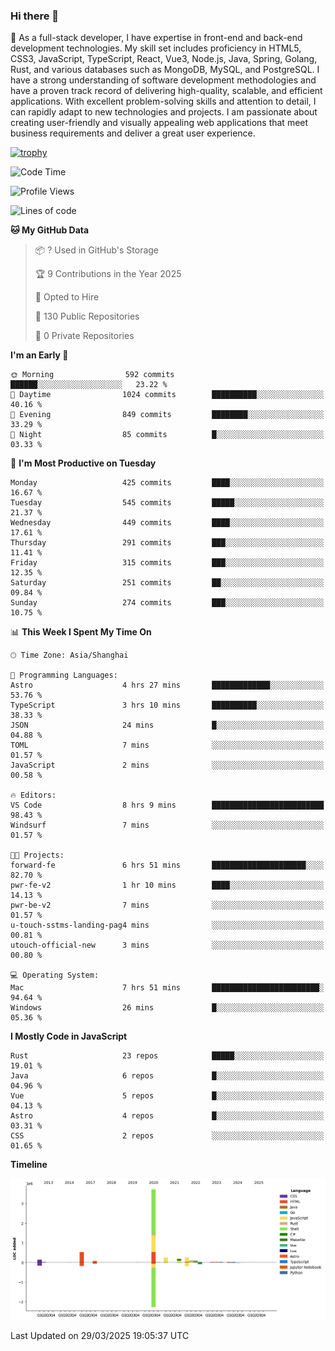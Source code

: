 ### Hi there 👋

🌱 As a full-stack developer, I have expertise in front-end and back-end development technologies. My skill set includes proficiency in HTML5, CSS3, JavaScript, TypeScript, React, Vue3, Node.js, Java, Spring, Golang, Rust, and various databases such as MongoDB, MySQL, and PostgreSQL. I have a strong understanding of software development methodologies and have a proven track record of delivering high-quality, scalable, and efficient applications. With excellent problem-solving skills and attention to detail, I can rapidly adapt to new technologies and projects. I am passionate about creating user-friendly and visually appealing web applications that meet business requirements and deliver a great user experience.

[![trophy](https://github-profile-trophy.vercel.app/?username=elton&rank=SECRET,SSS,SS,S,AAA,AA,A&theme=onedark&no-frame=true&margin-w=10)](https://github.com/ryo-ma/github-profile-trophy)

<!--START_SECTION:waka-->
![Code Time](http://img.shields.io/badge/Code%20Time-1%2C456%20hrs%2020%20mins-blue)

![Profile Views](http://img.shields.io/badge/Profile%20Views-1-blue)

![Lines of code](https://img.shields.io/badge/From%20Hello%20World%20I%27ve%20Written-5.6%20million%20lines%20of%20code-blue)

**🐱 My GitHub Data** 

> 📦 ? Used in GitHub's Storage 
 > 
> 🏆 9 Contributions in the Year 2025
 > 
> 💼 Opted to Hire
 > 
> 📜 130 Public Repositories 
 > 
> 🔑 0 Private Repositories 
 > 
**I'm an Early 🐤** 

```text
🌞 Morning                592 commits         ██████░░░░░░░░░░░░░░░░░░░   23.22 % 
🌆 Daytime                1024 commits        ██████████░░░░░░░░░░░░░░░   40.16 % 
🌃 Evening                849 commits         ████████░░░░░░░░░░░░░░░░░   33.29 % 
🌙 Night                  85 commits          █░░░░░░░░░░░░░░░░░░░░░░░░   03.33 % 
```
📅 **I'm Most Productive on Tuesday** 

```text
Monday                   425 commits         ████░░░░░░░░░░░░░░░░░░░░░   16.67 % 
Tuesday                  545 commits         █████░░░░░░░░░░░░░░░░░░░░   21.37 % 
Wednesday                449 commits         ████░░░░░░░░░░░░░░░░░░░░░   17.61 % 
Thursday                 291 commits         ███░░░░░░░░░░░░░░░░░░░░░░   11.41 % 
Friday                   315 commits         ███░░░░░░░░░░░░░░░░░░░░░░   12.35 % 
Saturday                 251 commits         ██░░░░░░░░░░░░░░░░░░░░░░░   09.84 % 
Sunday                   274 commits         ███░░░░░░░░░░░░░░░░░░░░░░   10.75 % 
```


📊 **This Week I Spent My Time On** 

```text
🕑︎ Time Zone: Asia/Shanghai

💬 Programming Languages: 
Astro                    4 hrs 27 mins       █████████████░░░░░░░░░░░░   53.76 % 
TypeScript               3 hrs 10 mins       ██████████░░░░░░░░░░░░░░░   38.33 % 
JSON                     24 mins             █░░░░░░░░░░░░░░░░░░░░░░░░   04.88 % 
TOML                     7 mins              ░░░░░░░░░░░░░░░░░░░░░░░░░   01.57 % 
JavaScript               2 mins              ░░░░░░░░░░░░░░░░░░░░░░░░░   00.58 % 

🔥 Editors: 
VS Code                  8 hrs 9 mins        █████████████████████████   98.43 % 
Windsurf                 7 mins              ░░░░░░░░░░░░░░░░░░░░░░░░░   01.57 % 

🐱‍💻 Projects: 
forward-fe               6 hrs 51 mins       █████████████████████░░░░   82.70 % 
pwr-fe-v2                1 hr 10 mins        ████░░░░░░░░░░░░░░░░░░░░░   14.13 % 
pwr-be-v2                7 mins              ░░░░░░░░░░░░░░░░░░░░░░░░░   01.57 % 
u-touch-sstms-landing-pag4 mins              ░░░░░░░░░░░░░░░░░░░░░░░░░   00.81 % 
utouch-official-new      3 mins              ░░░░░░░░░░░░░░░░░░░░░░░░░   00.80 % 

💻 Operating System: 
Mac                      7 hrs 51 mins       ████████████████████████░   94.64 % 
Windows                  26 mins             █░░░░░░░░░░░░░░░░░░░░░░░░   05.36 % 
```

**I Mostly Code in JavaScript** 

```text
Rust                     23 repos            █████░░░░░░░░░░░░░░░░░░░░   19.01 % 
Java                     6 repos             █░░░░░░░░░░░░░░░░░░░░░░░░   04.96 % 
Vue                      5 repos             █░░░░░░░░░░░░░░░░░░░░░░░░   04.13 % 
Astro                    4 repos             █░░░░░░░░░░░░░░░░░░░░░░░░   03.31 % 
CSS                      2 repos             ░░░░░░░░░░░░░░░░░░░░░░░░░   01.65 % 
```



**Timeline**

![Lines of Code chart](https://raw.githubusercontent.com/elton/elton/main/assets/bar_graph.png)


 Last Updated on 29/03/2025 19:05:37 UTC
<!--END_SECTION:waka-->

<!--
**elton/elton** is a ✨ _special_ ✨ repository because its `README.md` (this file) appears on your GitHub profile.

Here are some ideas to get you started:

- 🔭 I’m currently working on ...
- 🌱 I’m currently learning ...
- 👯 I’m looking to collaborate on ...
- 🤔 I’m looking for help with ...
- 💬 Ask me about ...
- 📫 How to reach me: ...
- 😄 Pronouns: ...
- ⚡ Fun fact: ...
-->
